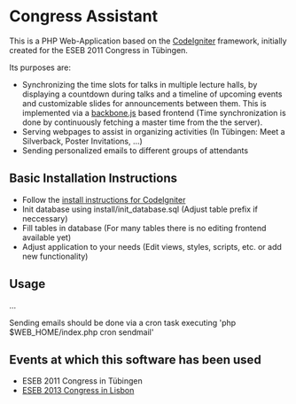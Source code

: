 Congress Assistant
==================
This is a PHP Web-Application based on the [CodeIgniter](http://ellislab.com/codeigniter "CodeIgniter") framework, initially created for the ESEB 2011 Congress in Tübingen.

Its purposes are:

* Synchronizing the time slots for talks in multiple lecture halls, by displaying a countdown during talks and a timeline of upcoming events and customizable slides for announcements between them. This is implemented via a [backbone.js](http://backbonejs.org/ "backbone.js") based frontend (Time synchronization is done by continuously fetching a master time from the the server).
* Serving webpages to assist in organizing activities (In Tübingen: Meet a Silverback, Poster Invitations, ...)
* Sending personalized emails to different groups of attendants

Basic Installation Instructions
-------------------------------
* Follow the [install instructions for CodeIgniter](https://ellislab.com/codeigniter/user-guide/installation/index.html)
* Init database using install/init_database.sql (Adjust table prefix if neccessary)
* Fill tables in database (For many tables there is no editing frontend available yet)
* Adjust application to your needs (Edit views, styles, scripts, etc. or add new functionality)

Usage
-----
...

Sending emails should be done via a cron task executing 'php $WEB_HOME/index.php cron sendmail'

Events at which this software has been used
-------------------------------------------
* ESEB 2011 Congress in Tübingen
* [ESEB 2013 Congress in Lisbon](http://www.eseb2013.com)
